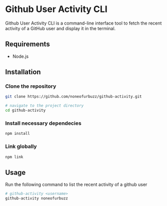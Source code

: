 # Github User Activity CLI

Github User Activity CLI is a command-line interface tool to fetch the recent activity of a GitHub user and display it in the terminal.

## Requirements

- Node.js

## Installation
### Clone the repository
```bash
git clone https://github.com/noneofurbuzz/github-activity.git

# navigate to the project directory
cd github-activity
```
### Install necessary dependecies
```bash
npm install
```
### Link globally
```bash
npm link
```
## Usage

 Run the following command to list the recent activity of a github user
   ```bash
   # github-activity <username>
   github-activity noneofurbuzz
   ```
